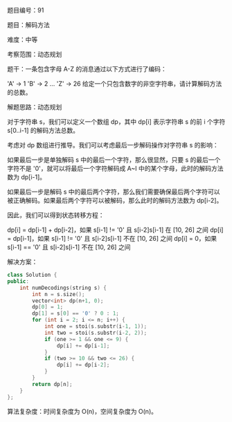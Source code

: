 题目编号：91

题目：解码方法

难度：中等

考察范围：动态规划

题干：一条包含字母 A-Z 的消息通过以下方式进行了编码：

'A' -> 1
'B' -> 2
...
'Z' -> 26
给定一个只包含数字的非空字符串，请计算解码方法的总数。

解题思路：动态规划

对于字符串 s，我们可以定义一个数组 dp，其中 dp[i] 表示字符串 s 的前 i 个字符 s[0..i-1] 的解码方法总数。

考虑对 dp 数组进行推导。我们可以考虑最后一步解码操作对字符串 s 的影响：

如果最后一步是单独解码 s 中的最后一个字符，那么很显然，只要 s 的最后一个字符不是 '0'，就可以将最后一个字符解码成 A~I 中的某个字母，此时的解码方法数为 dp[i-1]。

如果最后一步是解码 s 中的最后两个字符，那么我们需要确保最后两个字符可以被正确解码。如果最后两个字符可以被解码，那么此时的解码方法数为 dp[i-2]。

因此，我们可以得到状态转移方程：

dp[i] = dp[i-1] + dp[i-2]，如果 s[i-1] != '0' 且 s[i-2]s[i-1] 在 [10, 26] 之间
dp[i] = dp[i-1]，如果 s[i-1] != '0' 且 s[i-2]s[i-1] 不在 [10, 26] 之间
dp[i] = 0，如果 s[i-1] == '0' 且 s[i-2]s[i-1] 不在 [10, 26] 之间

解决方案：

```cpp
class Solution {
public:
    int numDecodings(string s) {
        int n = s.size();
        vector<int> dp(n+1, 0);
        dp[0] = 1;
        dp[1] = s[0] == '0' ? 0 : 1;
        for (int i = 2; i <= n; i++) {
            int one = stoi(s.substr(i-1, 1));
            int two = stoi(s.substr(i-2, 2));
            if (one >= 1 && one <= 9) {
                dp[i] += dp[i-1];
            }
            if (two >= 10 && two <= 26) {
                dp[i] += dp[i-2];
            }
        }
        return dp[n];
    }
};
```

算法复杂度：时间复杂度为 O(n)，空间复杂度为 O(n)。